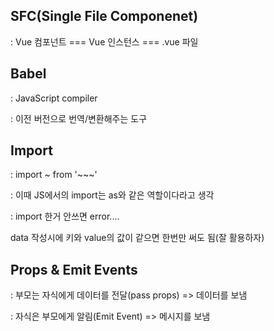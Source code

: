 ## SFC(Single File Componenet)

: Vue 컴포넌트 === Vue 인스턴스 === .vue 파일



## Babel 

: JavaScript compiler

: 이전 버전으로 번역/변환해주는 도구



## Import

: import ~ from '~~~'

: 이때 JS에서의 import는 as와 같은 역할이다라고 생각

: import 한거 안쓰면 error....



data 작성시에 키와 value의 값이 같으면 한번만 써도 됨(잘 활용하자)



## Props & Emit Events

: 부모는 자식에게 데이터를 전달(pass props) => 데이터를 보냄

: 자식은 부모에게 알림(Emit Event) => 메시지를 보냄
